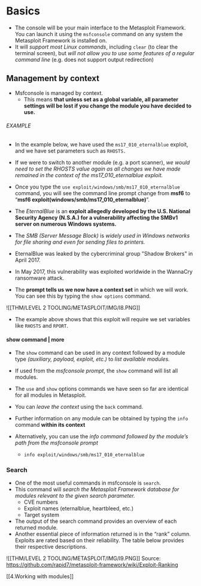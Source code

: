 # Basics
- The console will be your main interface to the Metasploit Framework. You can launch it using the `msfconsole` command on any system the Metasploit Framework is installed on.
- It will *support most Linux commands*, including `clear` (to clear the terminal screen), but *will not allow you to use some features of a regular command line* (e.g. does not support output redirection)

## Management by context
- Msfconsole is managed by context.
	-  This means **that unless set as a global variable, all parameter settings will be lost if you change the module you have decided to use.** 

###### EXAMPLE
-  In the example below, we have used the `ms17_010_eternalblue` exploit, and we have set parameters such as `RHOSTS.` 
-  If we were to switch to another module (e.g. a port scanner), *we would need to set the RHOSTS value again as all changes we have made remained in the context of the ms17_010_eternalblue exploit.*

- Once you type the `use exploit/windows/smb/ms17_010_eternalblue` command, you will see the command line prompt change from **msf6** to “**msf6 exploit(windows/smb/ms17_010_eternalblue)**”. 
- The *EternalBlue* is an **exploit allegedly developed by the U.S. National Security Agency (N.S.A.) for a vulnerability affecting the SMBv1 server on numerous Windows systems.** 
- The *SMB (Server Message Block)* is *widely used in Windows networks for file sharing and even for sending files to printers.* 
- EternalBlue was leaked by the cybercriminal group "Shadow Brokers" in April 2017. 
- In May 2017, this vulnerability was exploited worldwide in the WannaCry ransomware attack. 

- The **prompt tells us we now have a context set** in which we will work. You can see this by typing the `show options` command.

![[THM/LEVEL 2 TOOLING/METASPLOIT/IMG/I8.PNG]]

- The example above shows that this exploit will require we set variables like `RHOSTS` and `RPORT`. 

#### show command | more
- The `show` command can be used in any context followed by a module type *(auxiliary, payload, exploit, etc.)* to *list available modules.*

- If used from the *msfconsole prompt*, the `show` command will list all modules.
- The `use` and `show` options commands we have seen so far are identical for all modules in Metasploit.
- You can *leave the context* using the `back` command.
- Further information on any module can be obtained by typing the `info` command **within its context**
- Alternatively, you can use the *info command followed by the module’s path from the msfconsole prompt*
	- `info exploit/windows/smb/ms17_010_eternalblue`

### Search

- One of the most useful commands in msfconsole is `search`. 
- This command will *search the Metasploit Framework database for modules relevant to the given search parameter.* 
	- CVE numbers 
	- Exploit names (eternalblue, heartbleed, etc.)
	- Target system
- The output of the search command provides an overview of each returned module.
- Another essential piece of information returned is in the “rank” column. Exploits are rated based on their reliability. The table below provides their respective descriptions.

![[THM/LEVEL 2 TOOLING/METASPLOIT/IMG/I9.PNG]]
Source: https://github.com/rapid7/metasploit-framework/wiki/Exploit-Ranking 


[[4.Working with modules]]

